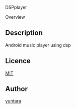 DSPplayer

Overview

## Description
Android music player using dsp

## Licence

[MIT](https://github.com/yuntara/DSPplayer/blob/master/LICENSE.txt)

## Author

[yuntara](https://github.com/yuntara)